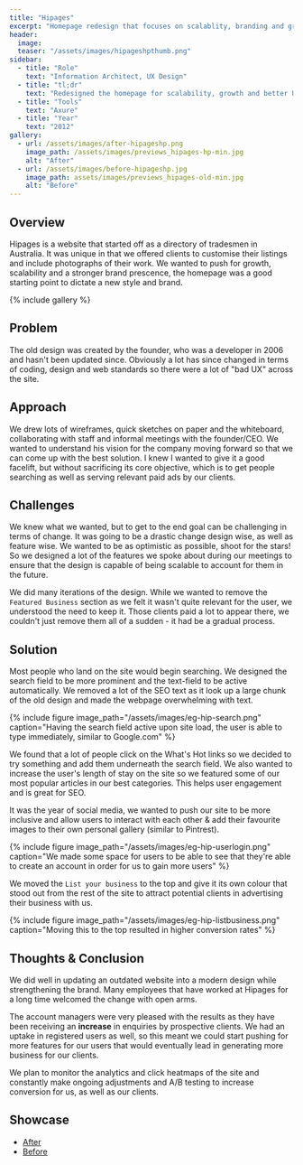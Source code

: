 ```yaml
---
title: "Hipages"
excerpt: "Homepage redesign that focuses on scalablity, branding and growth"
header:
  image:
  teaser: "/assets/images/hipageshpthumb.png"
sidebar:
  - title: "Role"
    text: "Information Architect, UX Design"
  - title: "tl;dr"
    text: "Redesigned the homepage for scalability, growth and better UX practices and in doing so, strengthening the brand prescence while increasing revenue from prospective client enquiries."
  - title: "Tools"
    text: "Axure"
  - title: "Year"
    text: "2012"
gallery:
  - url: /assets/images/after-hipageshp.png
    image_path: /assets/images/previews_hipages-hp-min.jpg
    alt: "After"
  - url: /assets/images/before-hipageshp.jpg
    image_path: assets/images/previews_hipages-old-min.jpg
    alt: "Before"
---
```


## Overview
Hipages is a website that started off as a directory of tradesmen in Australia. It was unique in that we offered clients to customise their listings and include photographs of their work. We wanted to push for growth, scalability and a stronger brand prescence, the homepage was a good starting point to dictate a new style and brand.

{% include gallery %}

## Problem
The old design was created by the founder, who was a developer in 2006 and hasn't been updated since. Obviously a lot has since changed in terms of coding, design and web standards so there were a lot of "bad UX" across the site.

## Approach
We drew lots of wireframes, quick sketches on paper and the whiteboard, collaborating with staff and informal meetings with the founder/CEO. We wanted to understand his vision for the company moving forward so that we can come up with the best solution. I knew I wanted to give it a good facelift, but without sacrificing its core objective, which is to get people searching as well as serving relevant paid ads by our clients.

## Challenges
We knew what we wanted, but to get to the end goal can be challenging in terms of change. It was going to be a drastic change design wise, as well as feature wise. We wanted to be as optimistic as possible, shoot for the stars! So we designed a lot of the features we spoke about during our meetings to ensure that the design is capable of being scalable to account for them in the future.

We did many iterations of the design. While we wanted to remove the `Featured Business` section as we felt it wasn't quite relevant for the user, we understood the need to keep it. Those clients paid a lot to appear there, we couldn't just remove them all of a sudden - it had be a gradual process. 

## Solution
Most people who land on the site would begin searching. We designed the search field to be more prominent and the text-field to be active automatically. We removed a lot of the SEO text as it look up a large chunk of the old design and made the webpage overwhelming with text.

{% include figure image_path="/assets/images/eg-hip-search.png" caption="Having the search field active upon site load, the user is able to type immediately, similar to Google.com" %}

We found that a lot of people click on the What's Hot links so we decided to try something and add them underneath the search field. We also wanted to increase the user's length of stay on the site so we featured some of our most popular articles in our best categories. This helps user engagement and is great for SEO.

It was the year of social media, we wanted to push our site to be more inclusive and allow users to interact with each other & add their favourite images to their own personal gallery (similar to Pintrest).

{% include figure image_path="/assets/images/eg-hip-userlogin.png" caption="We made some space for users to be able to see that they're able to create an account in order for us to gain more users" %}

We moved the `List your business` to the top and give it its own colour that stood out from the rest of the site to attract potential clients in advertising their business with us.

{% include figure image_path="/assets/images/eg-hip-listbusiness.png" caption="Moving this to the top resulted in higher conversion rates" %}

## Thoughts & Conclusion
We did well in updating an outdated website into a modern design while strengthening the brand. Many employees that have worked at Hipages for a long time welcomed the change with open arms.

The account managers were very pleased with the results as they have been receiving an **increase** in enquiries by prospective clients. We had an uptake in registered users as well, so this meant we could start pushing for more features for our users that would eventually lead in generating more business for our clients.

We plan to monitor the analytics and click heatmaps of the site and constantly make ongoing adjustments and A/B testing to increase conversion for us, as well as our clients.

## Showcase
<ul>
  <li><a href="https://goo.gl/QmCXrx" target="_blank">After</a></li>
  <li><a href="https://goo.gl/Lr4HYj" target="_blank">Before</a></li>
</ul>
